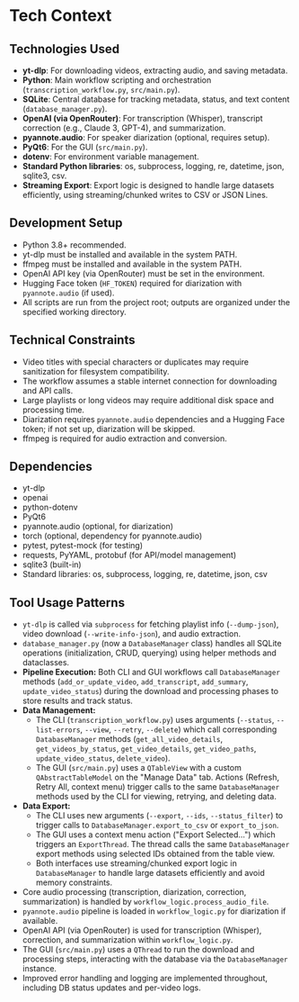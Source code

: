 # Tech Context

## Technologies Used

- **yt-dlp**: For downloading videos, extracting audio, and saving metadata.
- **Python**: Main workflow scripting and orchestration (`transcription_workflow.py`, `src/main.py`).
- **SQLite**: Central database for tracking metadata, status, and text content (`database_manager.py`).
- **OpenAI (via OpenRouter)**: For transcription (Whisper), transcript correction (e.g., Claude 3, GPT-4), and summarization.
- **pyannote.audio**: For speaker diarization (optional, requires setup).
- **PyQt6**: For the GUI (`src/main.py`).
- **dotenv**: For environment variable management.
- **Standard Python libraries**: os, subprocess, logging, re, datetime, json, sqlite3, csv.
- **Streaming Export**: Export logic is designed to handle large datasets efficiently, using streaming/chunked writes to CSV or JSON Lines.

## Development Setup

- Python 3.8+ recommended.
- yt-dlp must be installed and available in the system PATH.
- ffmpeg must be installed and available in the system PATH.
- OpenAI API key (via OpenRouter) must be set in the environment.
- Hugging Face token (`HF_TOKEN`) required for diarization with `pyannote.audio` (if used).
- All scripts are run from the project root; outputs are organized under the specified working directory.

## Technical Constraints

- Video titles with special characters or duplicates may require sanitization for filesystem compatibility.
- The workflow assumes a stable internet connection for downloading and API calls.
- Large playlists or long videos may require additional disk space and processing time.
- Diarization requires `pyannote.audio` dependencies and a Hugging Face token; if not set up, diarization will be skipped.
- ffmpeg is required for audio extraction and conversion.

## Dependencies

- yt-dlp
- openai
- python-dotenv
- PyQt6
- pyannote.audio (optional, for diarization)
- torch (optional, dependency for pyannote.audio)
- pytest, pytest-mock (for testing)
- requests, PyYAML, protobuf (for API/model management)
- sqlite3 (built-in)
- Standard libraries: os, subprocess, logging, re, datetime, json, csv

## Tool Usage Patterns

- `yt-dlp` is called via `subprocess` for fetching playlist info (`--dump-json`), video download (`--write-info-json`), and audio extraction.
- `database_manager.py` (now a `DatabaseManager` class) handles all SQLite operations (initialization, CRUD, querying) using helper methods and dataclasses.
- **Pipeline Execution:** Both CLI and GUI workflows call `DatabaseManager` methods (`add_or_update_video`, `add_transcript`, `add_summary`, `update_video_status`) during the download and processing phases to store results and track status.
- **Data Management:**
    - The CLI (`transcription_workflow.py`) uses arguments (`--status`, `--list-errors`, `--view`, `--retry`, `--delete`) which call corresponding `DatabaseManager` methods (`get_all_video_details`, `get_videos_by_status`, `get_video_details`, `get_video_paths`, `update_video_status`, `delete_video`).
    - The GUI (`src/main.py`) uses a `QTableView` with a custom `QAbstractTableModel` on the "Manage Data" tab. Actions (Refresh, Retry All, context menu) trigger calls to the same `DatabaseManager` methods used by the CLI for viewing, retrying, and deleting data.
- **Data Export:**
    - The CLI uses new arguments (`--export`, `--ids`, `--status_filter`) to trigger calls to `DatabaseManager.export_to_csv` or `export_to_json`.
    - The GUI uses a context menu action ("Export Selected...") which triggers an `ExportThread`. The thread calls the same `DatabaseManager` export methods using selected IDs obtained from the table view.
    - Both interfaces use streaming/chunked export logic in `DatabaseManager` to handle large datasets efficiently and avoid memory constraints.
- Core audio processing (transcription, diarization, correction, summarization) is handled by `workflow_logic.process_audio_file`.
- `pyannote.audio` pipeline is loaded in `workflow_logic.py` for diarization if available.
- OpenAI API (via OpenRouter) is used for transcription (Whisper), correction, and summarization within `workflow_logic.py`.
- The GUI (`src/main.py`) uses a `QThread` to run the download and processing steps, interacting with the database via the `DatabaseManager` instance.
- Improved error handling and logging are implemented throughout, including DB status updates and per-video logs.
